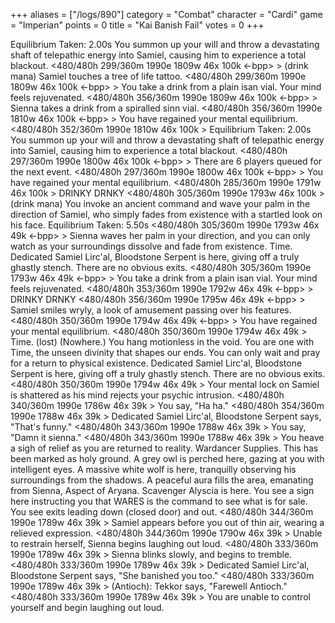 +++
aliases = ["/logs/890"]
category = "Combat"
character = "Cardi"
game = "Imperian"
points = 0
title = "Kai Banish Fail"
votes = 0
+++

Equilibrium Taken: 2.00s
You summon up your will and throw a devastating shaft of telepathic energy into
Samiel, causing him to experience a total blackout.
<480/480h 299/360m 1990e 1809w 46x 100k <-bpp> <bdl>> (drink mana) 
Samiel touches a tree of life tattoo.
<480/480h 299/360m 1990e 1809w 46x 100k <-bpp> <bdl>> 
You take a drink from a plain isan vial.
Your mind feels rejuvenated.
<480/480h 356/360m 1990e 1809w 46x 100k <-bpp> <bdl>> 
Sienna takes a drink from a spiralled sinn vial.
<480/480h 356/360m 1990e 1810w 46x 100k <-bpp> <bdl>> 
You have regained your mental equilibrium.
<480/480h 352/360m 1990e 1810w 46x 100k <ebpp> <bdl>> 
Equilibrium Taken: 2.00s
You summon up your will and throw a devastating shaft of telepathic energy into
Samiel, causing him to experience a total blackout.
<480/480h 297/360m 1990e 1800w 46x 100k <-bpp> <bdl>> 
There are 6 players queued for the next event.
<480/480h 297/360m 1990e 1800w 46x 100k <-bpp> <bdl>> 
You have regained your mental equilibrium.
<480/480h 285/360m 1990e 1791w 46x 100k <ebpp> <bdl>> 
DRINKY DRNKY
<480/480h 305/360m 1990e 1793w 46x 100k <ebpp> <bdl>> (drink mana) 
You invoke an ancient command and wave your palm in the direction of Samiel, 
who simply fades from existence with a startled look on his face.
Equilibrium Taken: 5.50s
<480/480h 305/360m 1990e 1793w 46x 49k <-bpp> <bdl>> 
Sienna waves her palm in your direction, and you can only watch as your 
surroundings dissolve and fade from existence.
Time.
Dedicated Samiel Lirc'al, Bloodstone Serpent is here, giving off a truly 
ghastly stench. There are no obvious exits.
<480/480h 305/360m 1990e 1793w 46x 49k <-bpp> <bdl>> 
You take a drink from a plain isan vial.
Your mind feels rejuvenated.
<480/480h 353/360m 1990e 1792w 46x 49k <-bpp> <bdl>> 
DRINKY DRNKY
<480/480h 356/360m 1990e 1795w 46x 49k <-bpp> <bdl>> 
Samiel smiles wryly, a look of amusement passing over his features.
<480/480h 350/360m 1990e 1794w 46x 49k <-bpp> <bdl>> 
You have regained your mental equilibrium.
<480/480h 350/360m 1990e 1794w 46x 49k <ebpp> <bdl>> 
Time. (lost) (Nowhere.)
You hang motionless in the void. You are one with Time, the unseen divinity 
that shapes our ends. You can only wait and pray for a return to physical 
existence. Dedicated Samiel Lirc'al, Bloodstone Serpent is here, giving off a 
truly ghastly stench. There are no obvious exits.
<480/480h 350/360m 1990e 1794w 46x 49k <ebpp> <bdl>> 
Your mental lock on Samiel is shattered as his mind rejects your psychic 
intrusion.
<480/480h 340/360m 1990e 1786w 46x 39k <ebpp> <bd>> 
You say, "Ha ha."
<480/480h 354/360m 1990e 1788w 46x 39k <ebpp> <bd>> 
Dedicated Samiel Lirc'al, Bloodstone Serpent says, "That's funny."
<480/480h 343/360m 1990e 1788w 46x 39k <ebpp> <bd>> 
You say, "Damn it sienna."
<480/480h 343/360m 1990e 1788w 46x 39k <ebpp> <bd>> 
You heave a sigh of relief as you are returned to reality.
Wardancer Supplies.
This has been marked as holy ground. A grey owl is perched here, gazing at you 
with intelligent eyes. A massive white wolf is here, tranquilly observing his 
surroundings from the shadows. A peaceful aura fills the area, emanating from 
Sienna, Aspect of Aryana. Scavenger Alyscia is here. You see a sign here 
instructing you that WARES is the command to see what is for sale.
You see exits leading down (closed door) and out.
<480/480h 344/360m 1990e 1789w 46x 39k <ebpp> <bd>> 
Samiel appears before you out of thin air, wearing a relieved expression.
<480/480h 344/360m 1990e 1790w 46x 39k <ebpp> <bd>> 
Unable to restrain herself, Sienna begins laughing out loud.
<480/480h 333/360m 1990e 1789w 46x 39k <ebpp> <bd>> 
Sienna blinks slowly, and begins to tremble.
<480/480h 333/360m 1990e 1789w 46x 39k <ebpp> <bd>> 
Dedicated Samiel Lirc'al, Bloodstone Serpent says, "She banished you too."
<480/480h 333/360m 1990e 1789w 46x 39k <ebpp> <bd>> 
(Antioch): Tekkor says, "Farewell Antioch."
<480/480h 333/360m 1990e 1789w 46x 39k <ebpp> <bd>> 
You are unable to control yourself and begin laughing out loud.
